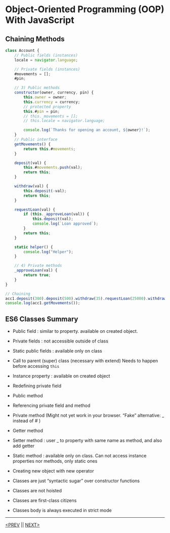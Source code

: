 # Object-Oriented Programming (OOP) With JavaScript

## Chaining Methods

```jsx
class Account {
	// Public fields (instances)
	locale = navigator.language;

	// Private fields (instances)
	#movements = [];
	#pin;

	// 3) Public methods
	constructor(owner, currency, pin) {
		this.owner = owner;
		this.currency = currency;
		// protected property
		this.#pin = pin;
		// this._movements = [];
		// this.locale = navigator.language;

		console.log(`Thanks for opening an account, ${owner}!`);
	}
	// Public interface
	getMovements() {
		return this.#movements;
	}

	deposit(val) {
		this.#movements.push(val);
		return this;
	}

	withdraw(val) {
		this.deposit(-val);
		return this;
	}

	requestLoan(val) {
		if (this._approveLoan(val)) {
			this.deposit(val);
			console.log(`Loan approved`);
		}
		return this;
	}

	static helper() {
		console.log("Helper");
	}

	// 4) Private methods
	_approveLoan(val) {
		return true;
	}
}

// Chaining
acc1.deposit(300).deposit(500).withdraw(35).requestLoan(25000).withdraw(4000);
console.log(acc1.getMovements());
```

## ES6 Classes Summary

-   Public field : similar to property. available on created object.
-   Private fields : not accessible outside of class
-   Static public fields : available only on class
-   Call to parent (super) class (necessary with extend) Needs to happen before accessing `this`
-   Instance property : available on created object
-   Redefining private field
-   Public method
-   Referencing private field and method
-   Private method (Might not yet work in your browser. “Fake” alternative: \_ instead of # )
-   Getter method
-   Setter method : user \_ to property with same name as method, and also add getter
-   Static method : available only on class. Can not access instance properties nor methods, only static ones
-   Creating new object with new operator

-   Classes are just “syntactic sugar” over constructor functions
-   Classes are not hoisted
-   Classes are first-class citizens
-   Classes body is always executed in strict mode

---

[<PREV](./cjs221101.md) || [NEXT>](./cjs221103.md)
